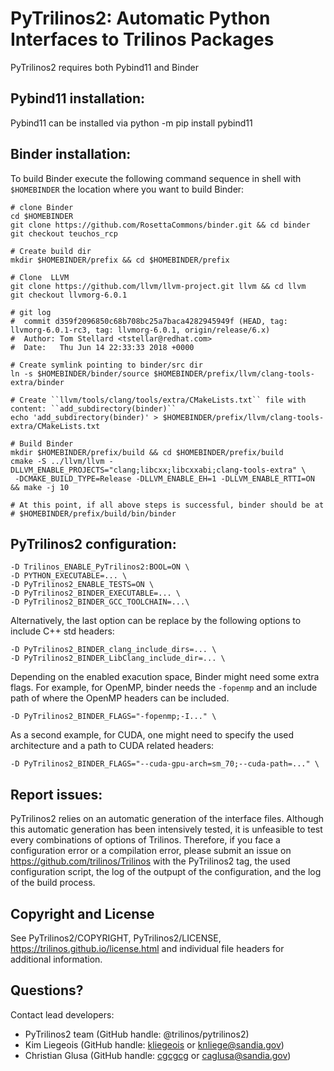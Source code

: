 # PyTrilinos2: Automatic Python Interfaces to Trilinos Packages

PyTrilinos2 requires both Pybind11 and Binder 

## Pybind11 installation:

Pybind11 can be installed via
python -m pip install pybind11

## Binder installation:

To build Binder execute the following command sequence in shell with `$HOMEBINDER` the location where you want to build Binder:

```
# clone Binder
cd $HOMEBINDER
git clone https://github.com/RosettaCommons/binder.git && cd binder
git checkout teuchos_rcp

# Create build dir
mkdir $HOMEBINDER/prefix && cd $HOMEBINDER/prefix

# Clone  LLVM
git clone https://github.com/llvm/llvm-project.git llvm && cd llvm
git checkout llvmorg-6.0.1

# git log
#  commit d359f2096850c68b708bc25a7baca4282945949f (HEAD, tag: llvmorg-6.0.1-rc3, tag: llvmorg-6.0.1, origin/release/6.x)
#  Author: Tom Stellard <tstellar@redhat.com>
#  Date:   Thu Jun 14 22:33:33 2018 +0000

# Create symlink pointing to binder/src dir
ln -s $HOMEBINDER/binder/source $HOMEBINDER/prefix/llvm/clang-tools-extra/binder

# Create ``llvm/tools/clang/tools/extra/CMakeLists.txt`` file with content: ``add_subdirectory(binder)``
echo 'add_subdirectory(binder)' > $HOMEBINDER/prefix/llvm/clang-tools-extra/CMakeLists.txt

# Build Binder
mkdir $HOMEBINDER/prefix/build && cd $HOMEBINDER/prefix/build
cmake -S ../llvm/llvm -DLLVM_ENABLE_PROJECTS="clang;libcxx;libcxxabi;clang-tools-extra" \
 -DCMAKE_BUILD_TYPE=Release -DLLVM_ENABLE_EH=1 -DLLVM_ENABLE_RTTI=ON && make -j 10

# At this point, if all above steps is successful, binder should be at
# $HOMEBINDER/prefix/build/bin/binder
```

## PyTrilinos2 configuration:

```
-D Trilinos_ENABLE_PyTrilinos2:BOOL=ON \
-D PYTHON_EXECUTABLE=... \
-D PyTrilinos2_ENABLE_TESTS=ON \
-D PyTrilinos2_BINDER_EXECUTABLE=... \
-D PyTrilinos2_BINDER_GCC_TOOLCHAIN=...\
```
Alternatively, the last option can be replace by the following options to include C++ std headers:
```
-D PyTrilinos2_BINDER_clang_include_dirs=... \
-D PyTrilinos2_BINDER_LibClang_include_dir=... \
```
Depending on the enabled exacution space, Binder might need some extra flags.
For example, for OpenMP, binder needs the `-fopenmp` and an include path of where the OpenMP headers can be included.
```
-D PyTrilinos2_BINDER_FLAGS="-fopenmp;-I..." \
```
As a second example, for CUDA, one might need to specify the used architecture and a path to CUDA related headers:
```
-D PyTrilinos2_BINDER_FLAGS="--cuda-gpu-arch=sm_70;--cuda-path=..." \
```

## Report issues:

PyTrilinos2 relies on an automatic generation of the interface files.
Although this automatic generation has been intensively tested, it is unfeasible to test every combinations of options of Trilinos.
Therefore, if you face a configuration error or a compilation error, please submit an issue on https://github.com/trilinos/Trilinos 
with the PyTrilinos2 tag, the used configuration script, the log of the outpupt of the configuration, and the log of the build process.

## Copyright and License
See PyTrilinos2/COPYRIGHT, PyTrilinos2/LICENSE, https://trilinos.github.io/license.html and individual file headers for additional information.

## Questions? 
Contact lead developers:

* PyTrilinos2 team (GitHub handle: @trilinos/pytrilinos2)
* Kim Liegeois     (GitHub handle: [kliegeois](https://github.com/kliegeois) or knliege@sandia.gov)
* Christian Glusa  (GitHub handle: [cgcgcg](https://github.com/cgcgcg) or caglusa@sandia.gov)
